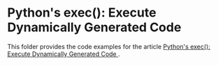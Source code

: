 # Python's exec(): Execute Dynamically Generated Code

This folder provides the code examples for the article [Python's exec(): Execute Dynamically Generated Code
](https://realpython.com/python-exec/).